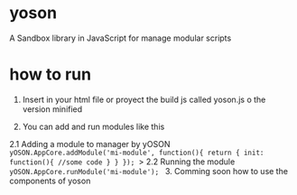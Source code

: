 yoson
=======

A Sandbox library in JavaScript for manage modular scripts


how to run
=========

1. Insert in your html file or proyect the build js called yoson.js o the version minified

2. You can add and run modules like this

2.1 Adding a module to manager by yOSON
<code>
yOSON.AppCore.addModule('mi-module', function(){
    return {
        init: function(){
            //some code
        }
    }
});
</code>>
2.2 Running the module
<code>
yOSON.AppCore.runModule('mi-module');
</code>
3. Comming soon how to use the components of yoson
